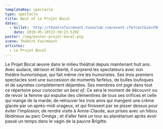 ```yaml
---
templateKey: spectacle
type: spectacle
title: Best of Le Projet Bocal
dates:
  - billet: 'http://theatrefairmount.tunestub.com/event.cfm?cart&id=290159'
    date: 2019-05-10T23:30:23.529Z
poster: /img/poster-projet-bocal.png
scene: Théâtre Fairmount
artistes:
  - Le Projet Bocal
---
```

Le Projet Bocal œuvre dans le milieu théâtral depuis maintenant huit ans. Avec audace, dérision et liberté, il surprend les spectateurs avec son théâtre humoristique, qui fait même rire les humoristes. Ses trois premiers spectacles sont une succession de moments farfelus, de bulles loufoques et de saynètes complètement déjantées. Ses membres ont pigé dans tout ce répertoire pour concocter un _best of_. Ce sera le moment de découvrir ou de revoir la femme qui expulse des clémentines de tous ses orifices et celle qui mange de la marde; de retrouver les trois amis qui mangent une crème glacée par un après-midi orageux, et qui finissent par se pisser dessus pour éviter l’implosion; de rendre visite à Annie-Claude, aux prises avec un hibou libidineux au parc Oméga ; et d’aller faire un tour au planétarium après avoir passé un temps dans le vagin de la pauvre Brigitte.
